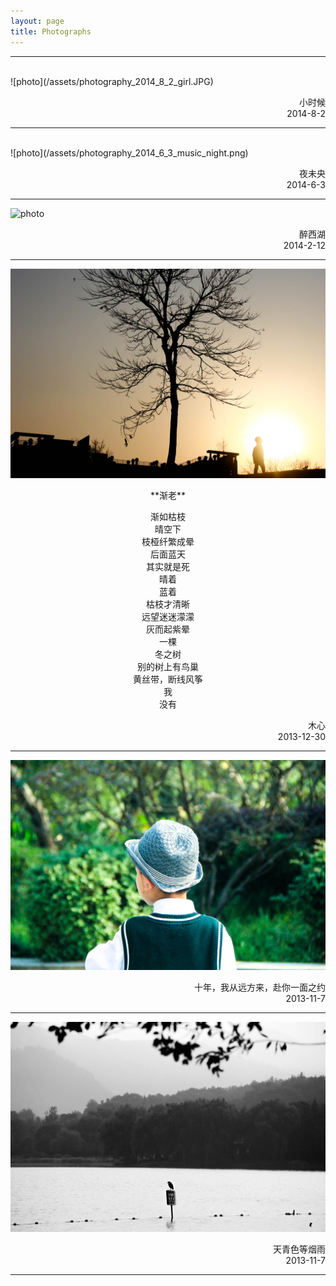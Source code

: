 ```yaml
---
layout: page
title: Photographs
---
```

---
<br>
![photo](/assets/photography_2014_8_2_girl.JPG)
<p align = "right">小时候<br>
2014-8-2
<br>

---
<br>
![photo](/assets/photography_2014_6_3_music_night.png)
<p align = "right">夜未央<br>
2014-6-3
<br>

---
![photo](/assets/photography_2014_2_12_westlake.jpg)
<p align = "right">醉西湖<br>
2014-2-12
<br>

---
![photo](/assets/photography_2013_12_30_wood.jpg)

<center>**渐老**
<br>
<p>渐如枯枝<br>
晴空下<br>
枝桠纤繁成晕<br>
后面蓝天<br>
其实就是死<br>
晴着<br>
蓝着<br>
枯枝才清晰<br>
远望迷迷濛濛<br>
灰而起紫晕<br>
一棵<br>
冬之树<br>
别的树上有鸟巢<br>
黄丝带，断线风筝<br>
我<br>
没有<br></p>
</center>


<p align = "right">木心<br>
2013-12-30
<br>

---
![photo](/assets/photography_2013_11_7_wait_for_u.jpg)
<p align = "right">十年，我从远方来，赴你一面之约<br>
2013-11-7
<br>

---
![photo](/assets/photography_2013_11_7_rain.jpg)
<p align = "right">天青色等烟雨<br>
2013-11-7
<br>

---















